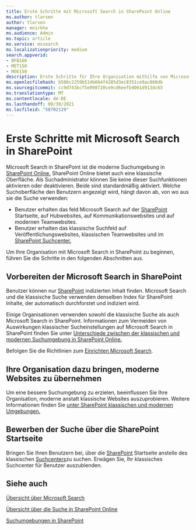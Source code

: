 ```yaml
---
title: Erste Schritte mit Microsoft Search in SharePoint Online
ms.author: tlarsen
author: tlarsen
manager: mnirkhe
ms.audience: Admin
ms.topic: article
ms.service: mssearch
ms.localizationpriority: medium
search.appverid:
- BFB160
- MET150
- MOE150
description: Erste Schritte für Ihre Organisation mithilfe von Microsoft Search in SharePoint Online
ms.openlocfilehash: b506c2259b514b604f4285d3ec8351ce9ac860db
ms.sourcegitcommit: cc9d743bcf5e998720ce9cd6eefb4061d913dc65
ms.translationtype: MT
ms.contentlocale: de-DE
ms.lasthandoff: 08/30/2021
ms.locfileid: "58702129"
---
```

# <a name="get-started-with-microsoft-search-in-sharepoint"></a>Erste Schritte mit Microsoft Search in SharePoint

Microsoft Search in SharePoint ist die moderne Suchumgebung in [SharePoint Online.](https://products.office.com/sharepoint/collaboration) SharePoint Online bietet auch eine klassische Oberfläche. Als Suchadministrator können Sie keine dieser Suchfunktionen aktivieren oder deaktivieren. Beide sind standardmäßig aktiviert. Welche Suchoberfläche den Benutzern angezeigt wird, hängt davon ab, von wo aus sie die Suche verwenden:

- Benutzer erhalten das feld Microsoft Search auf der [SharePoint](http://sharepoint.com/) Startseite, auf Hubwebsites, auf Kommunikationswebsites und auf modernen Teamwebsites.
- Benutzer erhalten das klassische Suchfeld auf Veröffentlichungswebsites, klassischen Teamwebsites und im [SharePoint Suchcenter.](/sharepoint/manage-search-center)

Um Ihre Organisation mit Microsoft Search in SharePoint zu beginnen, führen Sie die Schritte in den folgenden Abschnitten aus.

## <a name="prepare-for-microsoft-search-in-sharepoint"></a>Vorbereiten der Microsoft Search in SharePoint

Benutzer können nur [SharePoint](http://sharepoint.com/) indizierten Inhalt finden. Microsoft Search und die klassische Suche verwenden denselben Index für SharePoint Inhalte, der automatisch durchforstet und indiziert wird. 

Einige Organisationen verwenden sowohl die klassische Suche als auch Microsoft Search in SharePoint. Informationen zum Vermeiden von Auswirkungen klassischer Sucheinstellungen auf Microsoft Search in SharePoint finden Sie unter [Unterschiede zwischen der klassischen und modernen Suchumgebung in SharePoint Online.](/sharepoint/differences-classic-modern-search)

Befolgen Sie die Richtlinien zum [Einrichten Microsoft Search](./setup-microsoft-search.md).


## <a name="get-your-organization-to-adopt-modern-sites"></a>Ihre Organisation dazu bringen, moderne Websites zu übernehmen

Um eine bessere Suchumgebung zu erzielen, beeinflussen Sie Ihre Organisation, moderne anstatt klassische Websites auszuprobieren. Weitere Informationen finden Sie [unter SharePoint klassischen und modernen Umgebungen.](https://support.office.com/article/SharePoint-classic-and-modern-experiences-5725c103-505d-4a6e-9350-300d3ec7d73f)

## <a name="promote-searching-from-the-sharepoint-start-page"></a>Bewerben der Suche über die SharePoint Startseite

Bringen Sie Ihren Benutzern bei, über die [SharePoint](http://sharepoint.com/) Startseite anstelle des klassischen [Suchcenters](/sharepoint/manage-search-center)zu suchen. Erwägen Sie, Ihr klassisches Suchcenter für Benutzer auszublenden.

## <a name="see-also"></a>Siehe auch
[Übersicht über Microsoft Search ](overview-microsoft-search.md)

[Übersicht über die Suche in SharePoint Online](/sharepoint/overview-of-search)

[Suchumgebungen in SharePoint](/sharepoint/get-started-with-modern-search-experience)